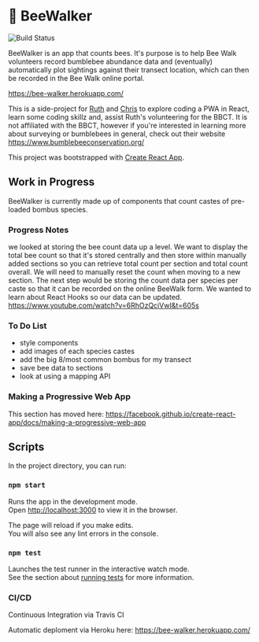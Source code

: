# :construction: BeeWalker

![Build Status](https://travis-ci.org/ruthmoog/bee-walker.svg?branch=master)

BeeWalker is an app that counts bees.  It's purpose is to help Bee Walk volunteers record bumblebee abundance data and (eventually) automatically plot sightings against their transect location, which can then be recorded in the Bee Walk online portal.

https://bee-walker.herokuapp.com/

This is a side-project for [Ruth](https://github.com/ruthmoog) and [Chris](https://github.com/quii) to explore coding a PWA in React, learn some coding skillz and, assist Ruth's volunteering for the BBCT.  It is not affiliated with the BBCT, however if you're interested in learning more about surveying or bumblebees in general, check out their website https://www.bumblebeeconservation.org/

This project was bootstrapped with [Create React App](https://github.com/facebook/create-react-app).

## Work in Progress

BeeWalker is currently made up of components that count castes of pre-loaded bombus species.

### Progress Notes

we looked at storing the bee count data up a level. We want to display the total bee count so that it's stored centrally and then store within manually added sections so you can retrieve total count per section and total count overall.  We will need to manually reset the count when moving to a new section. The next step would be storing the count data per species per caste so that it can be recorded on the online BeeWalk form.
We wanted to learn about React Hooks so our data can be updated. https://www.youtube.com/watch?v=6RhOzQciVwI&t=605s

### To Do List

- style components
- add images of each species castes
- add the big 8/most common bombus for my transect
- save bee data to sections
- look at using a mapping API

### Making a Progressive Web App

This section has moved here: https://facebook.github.io/create-react-app/docs/making-a-progressive-web-app

## Scripts

In the project directory, you can run:

### `npm start`

Runs the app in the development mode.<br>
Open [http://localhost:3000](http://localhost:3000) to view it in the browser.

The page will reload if you make edits.<br>
You will also see any lint errors in the console.

### `npm test`

Launches the test runner in the interactive watch mode.<br>
See the section about [running tests](https://facebook.github.io/create-react-app/docs/running-tests) for more information.

<!-- ### `npm run build`

Builds the app for production to the `build` folder.<br>
It correctly bundles React in production mode and optimizes the build for the best performance.

The build is minified and the filenames include the hashes.<br>
Your app is ready to be deployed!

See the section about [deployment](https://facebook.github.io/create-react-app/docs/deployment) for more information. -->

<!-- ### `npm run eject`

**Note: this is a one-way operation. Once you `eject`, you can’t go back!**

If you aren’t satisfied with the build tool and configuration choices, you can `eject` at any time. This command will remove the single build dependency from your project.

Instead, it will copy all the configuration files and the transitive dependencies (Webpack, Babel, ESLint, etc) right into your project so you have full control over them. All of the commands except `eject` will still work, but they will point to the copied scripts so you can tweak them. At this point you’re on your own.

You don’t have to ever use `eject`. The curated feature set is suitable for small and middle deployments, and you shouldn’t feel obligated to use this feature. However we understand that this tool wouldn’t be useful if you couldn’t customize it when you are ready for it. -->

<!-- ## Learn More

You can learn more in the [Create React App documentation](https://facebook.github.io/create-react-app/docs/getting-started).

To learn React, check out the [React documentation](https://reactjs.org/). -->

<!-- ### Code Splitting

This section has moved here: https://facebook.github.io/create-react-app/docs/code-splitting

### Analyzing the Bundle Size

This section has moved here: https://facebook.github.io/create-react-app/docs/analyzing-the-bundle-size -->


<!-- ### Advanced Configuration

This section has moved here: https://facebook.github.io/create-react-app/docs/advanced-configuration -->

### CI/CD

Continuous Integration via Travis CI

Automatic deploment via Heroku here: https://bee-walker.herokuapp.com/

<!-- This section has moved here: https://facebook.github.io/create-react-app/docs/deployment -->
<!-- 
### `npm run build` fails to minify

This section has moved here: https://facebook.github.io/create-react-app/docs/troubleshooting#npm-run-build-fails-to-minify -->
